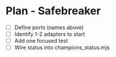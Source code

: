<!-- Updated: 2025-09-18T13:32:25.905Z -->
# Plan - Safebreaker

- [ ] Define ports (names above)
- [ ] Identify 1-2 adapters to start
- [ ] Add one focused test
- [ ] Wire status into champions_status.mjs
